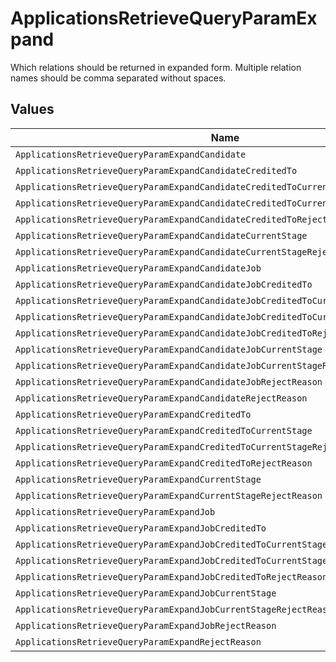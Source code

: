 # ApplicationsRetrieveQueryParamExpand

Which relations should be returned in expanded form. Multiple relation names should be comma separated without spaces.


## Values

| Name                                                                                 | Value                                                                                |
| ------------------------------------------------------------------------------------ | ------------------------------------------------------------------------------------ |
| `ApplicationsRetrieveQueryParamExpandCandidate`                                      | candidate                                                                            |
| `ApplicationsRetrieveQueryParamExpandCandidateCreditedTo`                            | candidate,credited_to                                                                |
| `ApplicationsRetrieveQueryParamExpandCandidateCreditedToCurrentStage`                | candidate,credited_to,current_stage                                                  |
| `ApplicationsRetrieveQueryParamExpandCandidateCreditedToCurrentStageRejectReason`    | candidate,credited_to,current_stage,reject_reason                                    |
| `ApplicationsRetrieveQueryParamExpandCandidateCreditedToRejectReason`                | candidate,credited_to,reject_reason                                                  |
| `ApplicationsRetrieveQueryParamExpandCandidateCurrentStage`                          | candidate,current_stage                                                              |
| `ApplicationsRetrieveQueryParamExpandCandidateCurrentStageRejectReason`              | candidate,current_stage,reject_reason                                                |
| `ApplicationsRetrieveQueryParamExpandCandidateJob`                                   | candidate,job                                                                        |
| `ApplicationsRetrieveQueryParamExpandCandidateJobCreditedTo`                         | candidate,job,credited_to                                                            |
| `ApplicationsRetrieveQueryParamExpandCandidateJobCreditedToCurrentStage`             | candidate,job,credited_to,current_stage                                              |
| `ApplicationsRetrieveQueryParamExpandCandidateJobCreditedToCurrentStageRejectReason` | candidate,job,credited_to,current_stage,reject_reason                                |
| `ApplicationsRetrieveQueryParamExpandCandidateJobCreditedToRejectReason`             | candidate,job,credited_to,reject_reason                                              |
| `ApplicationsRetrieveQueryParamExpandCandidateJobCurrentStage`                       | candidate,job,current_stage                                                          |
| `ApplicationsRetrieveQueryParamExpandCandidateJobCurrentStageRejectReason`           | candidate,job,current_stage,reject_reason                                            |
| `ApplicationsRetrieveQueryParamExpandCandidateJobRejectReason`                       | candidate,job,reject_reason                                                          |
| `ApplicationsRetrieveQueryParamExpandCandidateRejectReason`                          | candidate,reject_reason                                                              |
| `ApplicationsRetrieveQueryParamExpandCreditedTo`                                     | credited_to                                                                          |
| `ApplicationsRetrieveQueryParamExpandCreditedToCurrentStage`                         | credited_to,current_stage                                                            |
| `ApplicationsRetrieveQueryParamExpandCreditedToCurrentStageRejectReason`             | credited_to,current_stage,reject_reason                                              |
| `ApplicationsRetrieveQueryParamExpandCreditedToRejectReason`                         | credited_to,reject_reason                                                            |
| `ApplicationsRetrieveQueryParamExpandCurrentStage`                                   | current_stage                                                                        |
| `ApplicationsRetrieveQueryParamExpandCurrentStageRejectReason`                       | current_stage,reject_reason                                                          |
| `ApplicationsRetrieveQueryParamExpandJob`                                            | job                                                                                  |
| `ApplicationsRetrieveQueryParamExpandJobCreditedTo`                                  | job,credited_to                                                                      |
| `ApplicationsRetrieveQueryParamExpandJobCreditedToCurrentStage`                      | job,credited_to,current_stage                                                        |
| `ApplicationsRetrieveQueryParamExpandJobCreditedToCurrentStageRejectReason`          | job,credited_to,current_stage,reject_reason                                          |
| `ApplicationsRetrieveQueryParamExpandJobCreditedToRejectReason`                      | job,credited_to,reject_reason                                                        |
| `ApplicationsRetrieveQueryParamExpandJobCurrentStage`                                | job,current_stage                                                                    |
| `ApplicationsRetrieveQueryParamExpandJobCurrentStageRejectReason`                    | job,current_stage,reject_reason                                                      |
| `ApplicationsRetrieveQueryParamExpandJobRejectReason`                                | job,reject_reason                                                                    |
| `ApplicationsRetrieveQueryParamExpandRejectReason`                                   | reject_reason                                                                        |